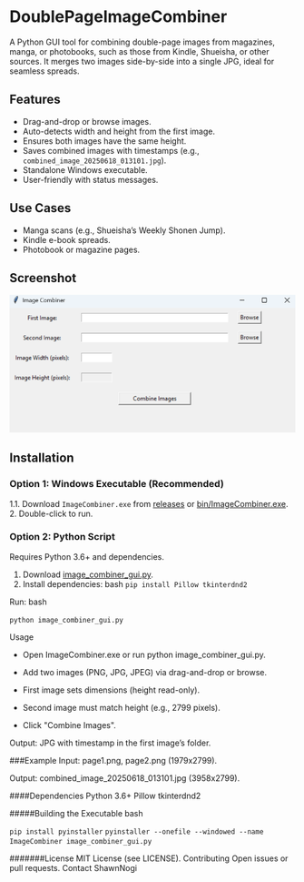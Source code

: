 # DoublePageImageCombiner

A Python GUI tool for combining double-page images from magazines, manga, or photobooks, such as those from Kindle, Shueisha, or other sources. It merges two images side-by-side into a single JPG, ideal for seamless spreads.

## Features
- Drag-and-drop or browse images.
- Auto-detects width and height from the first image.
- Ensures both images have the same height.
- Saves combined images with timestamps (e.g., `combined_image_20250618_013101.jpg`).
- Standalone Windows executable.
- User-friendly with status messages.

## Use Cases
- Manga scans (e.g., Shueisha’s Weekly Shonen Jump).
- Kindle e-book spreads.
- Photobook or magazine pages.

## Screenshot
![GUI](screenshots/screenshot1.png)

## Installation

### Option 1: Windows Executable (Recommended)
1.1. Download `ImageCombiner.exe` from [releases](https://github.com/ShawnNogi/DoublePageImageCombiner/releases/tag/v1.0.0) or [bin/ImageCombiner.exe](bin/ImageCombiner.exe).
2. Double-click to run.

### Option 2: Python Script
Requires Python 3.6+ and dependencies.
1. Download [image_combiner_gui.py](image_combiner_gui.py).
2. Install dependencies:
   bash
   ```pip install Pillow tkinterdnd2```
   
Run:
bash

```python image_combiner_gui.py```

Usage
- Open ImageCombiner.exe or run python image_combiner_gui.py.

- Add two images (PNG, JPG, JPEG) via drag-and-drop or browse.

- First image sets dimensions (height read-only).

- Second image must match height (e.g., 2799 pixels).


- Click "Combine Images".

Output: JPG with timestamp in the first image’s folder.

###Example
Input: page1.png, page2.png (1979x2799).

Output: combined_image_20250618_013101.jpg (3958x2799).





####Dependencies
Python 3.6+
Pillow
tkinterdnd2



#####Building the Executable
bash

```pip install pyinstaller```
```pyinstaller --onefile --windowed --name ImageCombiner image_combiner_gui.py```

#######License
MIT License (see LICENSE).
Contributing
Open issues or pull requests.
Contact
ShawnNogi


